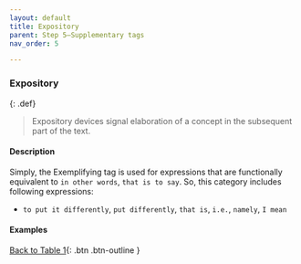 ```yaml
---
layout: default
title: Expository
parent: Step 5–Supplementary tags
nav_order: 5

---
```


### Expository

{: .def}
> Expository devices signal elaboration of a concept in the subsequent part of the text. 

#### Description

Simply, the Exemplifying tag is used for expressions that are functionally equivalent to `in other words`, `that is to say`. So, this category includes following expressions:

- `to put it differently`, `put differently`, `that is`, `i.e.`, `namely`, `I mean`


#### Examples




[Back to Table 1](index.md#table-1-categories-of-engagement-moves){: .btn .btn-outline }